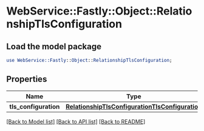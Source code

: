 # WebService::Fastly::Object::RelationshipTlsConfiguration

## Load the model package
```perl
use WebService::Fastly::Object::RelationshipTlsConfiguration;
```

## Properties
Name | Type | Description | Notes
------------ | ------------- | ------------- | -------------
**tls_configuration** | [**RelationshipTlsConfigurationTlsConfiguration**](RelationshipTlsConfigurationTlsConfiguration.md) |  | [optional] 

[[Back to Model list]](../README.md#documentation-for-models) [[Back to API list]](../README.md#documentation-for-api-endpoints) [[Back to README]](../README.md)


